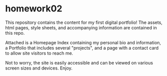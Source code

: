 # homework02

This repository contains the content for my first digital portfolio! The assets, html pages, style sheets, and accompanying information are contained in this repo.

Attached is a Homepage Index containing my personal bio and information, a Portfolio that includes several "projects", and a page with a contact card to allow 
site visitors to reach me.

Not to worry, the site is easily accessible and can be viewed on various screen sizes and devices. Enjoy.
